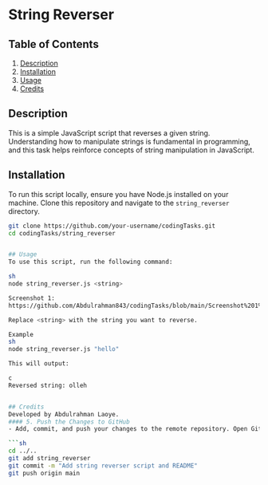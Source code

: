 # String Reverser

## Table of Contents
1. [Description](#description)
2. [Installation](#installation)
3. [Usage](#usage)
4. [Credits](#credits)

## Description
This is a simple JavaScript script that reverses a given string. Understanding how to manipulate strings is fundamental in programming, and this task helps reinforce concepts of string manipulation in JavaScript.

## Installation
To run this script locally, ensure you have Node.js installed on your machine. Clone this repository and navigate to the `string_reverser` directory.

```sh
git clone https://github.com/your-username/codingTasks.git
cd codingTasks/string_reverser


## Usage
To use this script, run the following command:

sh
node string_reverser.js <string>

Screenshot 1:
https://github.com/Abdulrahman843/codingTasks/blob/main/Screenshot%201%20for%20usage%20section.png?raw=true

Replace <string> with the string you want to reverse.

Example
sh
node string_reverser.js "hello"

This will output:

c
Reversed string: olleh


## Credits
Developed by Abdulrahman Laoye.
#### 5. Push the Changes to GitHub
- Add, commit, and push your changes to the remote repository. Open Git Bash or your terminal and run the following commands:

```sh
cd ../..
git add string_reverser
git commit -m "Add string reverser script and README"
git push origin main


